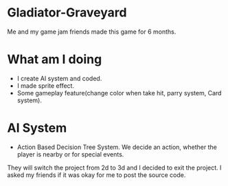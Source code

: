 # Gladiator-Graveyard
Me and my game jam friends made this game for 6 months.

# What am I doing
- I create AI system and coded.
- I made sprite effect.
- Some gameplay feature(change color when take hit, parry system, Card system).

# AI System
- Action Based Decision Tree System. We decide an action, whether the player is nearby or for special events.

They will switch the project from 2d to 3d and I decided to exit the project. 
I asked my friends if it was okay for me to post the source code. 

